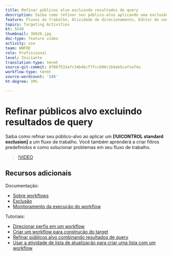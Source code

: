 ```yaml
---
title: Refinar públicos alvo excluindo resultados de query
description: Saiba como refinar seu público-alvo aplicando uma exclusão padrão a um fluxo de trabalho. Você também aprenderá a criar filtros predefinidos e como solucionar problemas em seu fluxo de trabalho.
feature: Fluxos de trabalho, Atividade de direcionamento, Editor de consultas
topics: Targeting Activities
kt: 5548
thumbnail: 36826.jpg
doc-type: feature video
activity: use
team: WWFRE
role: Profissional
level: Iniciante
translation-type: tm+mt
source-git-commit: 8f06f533afc34b4bcf7fcc690c1b9ab5cafcef4a
workflow-type: tm+mt
source-wordcount: '145'
ht-degree: 39%

---
```



# Refinar públicos alvo excluindo resultados de query

Saiba como refinar seu público-alvo ao aplicar um **[!UICONTROL standard exclusion]** a um fluxo de trabalho. Você também aprenderá a criar filtros predefinidos e como solucionar problemas em seu fluxo de trabalho.

>[!VIDEO](https://video.tv.adobe.com/v/36826?quality=12)

## Recursos adicionais

Documentação:

* [Sobre workflows](https://docs.adobe.com/content/help/pt-BR/campaign-classic/using/automating-with-workflows/introduction/about-workflows.html)
* [Exclusão](https://docs.adobe.com/content/help/en/campaign-classic/using/automating-with-workflows/targeting-activities/exclusion.html)
* [Monitoramento da execução do workflow](https://docs.adobe.com/content/help/en/campaign-classic/using/automating-with-workflows/monitoring-workflows/monitoring-workflow-execution.html)

Tutoriais:

* [Direcionar perfis em um workflow](/help/getting-started/targeting-profiles-in-a-workflow.md)
* [Criar um workflow para construção do target](/help/automating-with-workflows/creating-a-targeting-workflow.md)
* [Refinar públicos alvo combinando resultados de query](/help/automating-with-workflows/refining-targets-by-combining-query-results.md)
* [Usar a atividade de lista de atualização para criar uma lista com um workflow](/help/automating-with-workflows/using-the-update-list-activity.md)
